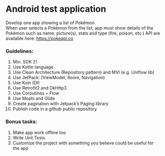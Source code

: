 # Android test application
 
Develop one app showing a list of Pokémon.  
When user selects a Pokémon from the list, app must show details of the Pokémon such as name, picture(s), stats and type (fire, poison, etc.)
API are available here: https://pokeapi.co
  
### Guidelines:
1.	Min. SDK 21
2.	Use Kotlin language
3.	Use Clean Architecture (Repository pattern) and MVI (e.g. Uniflow lib)
4.	Use JetPack: (ViewModel, Room, Navigation)
5.	Use Koin (DI)
6.	Use Retrofit2 and OkHttp3
7.	Use Coroutines + Flow
8.	Use Moshi and Glide
9.	Create pagination with Jetpack’s Paging library
10.	Publish code in a github public repository
 
### Bonus tasks:
1.	Make app work offline too
2.	Write Unit Tests   
3.	Customize the project with something you believe could be useful for the app 
